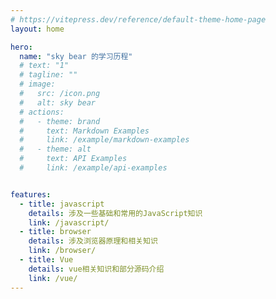 ```yaml
---
# https://vitepress.dev/reference/default-theme-home-page
layout: home

hero:
  name: "sky bear 的学习历程"
  # text: "1"
  # tagline: ""
  # image:
  #   src: /icon.png
  #   alt: sky bear
  # actions:
  #   - theme: brand
  #     text: Markdown Examples
  #     link: /example/markdown-examples
  #   - theme: alt
  #     text: API Examples
  #     link: /example/api-examples


features:
  - title: javascript
    details: 涉及一些基础和常用的JavaScript知识
    link: /javascript/
  - title: browser
    details: 涉及浏览器原理和相关知识
    link: /browser/
  - title: Vue
    details: vue相关知识和部分源码介绍
    link: /vue/
---
```


